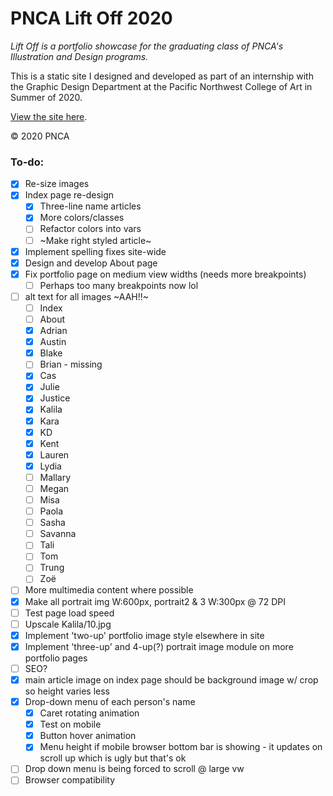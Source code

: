 # PNCA Lift Off 2020

*Lift Off is a portfolio showcase for the graduating class of PNCA's Illustration and Design programs.*

This is a static site I designed and developed as part of an internship with the Graphic Design Department at the Pacific Northwest College of Art in Summer of 2020.

[View the site here](http://liftoffpnca.com).

&copy; 2020 PNCA



### To-do:

- [x] Re-size images
- [x] Index page re-design
  - [x] Three-line name articles
  - [x] More colors/classes
  - [ ] Refactor colors into vars
  - [ ] ~Make right styled article~
- [x] Implement spelling fixes site-wide
- [x] Design and develop About page
- [x] Fix portfolio page on medium view widths (needs more breakpoints)
  - [ ] Perhaps too many breakpoints now lol
- [ ] alt text for all images ~AAH!!~
  - [ ] Index
  - [ ] About
  - [x] Adrian
  - [x] Austin
  - [x] Blake
  - [ ] Brian - missing
  - [x] Cas
  - [x] Julie
  - [x] Justice
  - [x] Kalila
  - [x] Kara
  - [x] KD
  - [x] Kent
  - [x] Lauren
  - [x] Lydia
  - [ ] Mallary
  - [ ] Megan
  - [ ] Misa
  - [ ] Paola
  - [ ] Sasha
  - [ ] Savanna
  - [ ] Tali
  - [ ] Tom
  - [ ] Trung
  - [ ] Zoë
- [ ] More multimedia content where possible
- [x] Make all portrait img W:600px, portrait2 & 3 W:300px @ 72 DPI
- [ ] Test page load speed
- [ ] Upscale Kalila/10.jpg
- [x] Implement 'two-up' portfolio image style elsewhere in site
- [x] Implement 'three-up' and 4-up(?) portrait image module on more portfolio pages
- [ ] SEO?
- [x] main article image on index page should be background image w/ crop so height varies less
- [x] Drop-down menu of each person's name
  - [x] Caret rotating animation
  - [x] Test on mobile
  - [x] Button hover animation
  - [x] Menu height if mobile browser bottom bar is showing - it updates on scroll up which is ugly but that's ok
- [ ] Drop down menu is being forced to scroll @ large vw
- [ ] Browser compatibility
